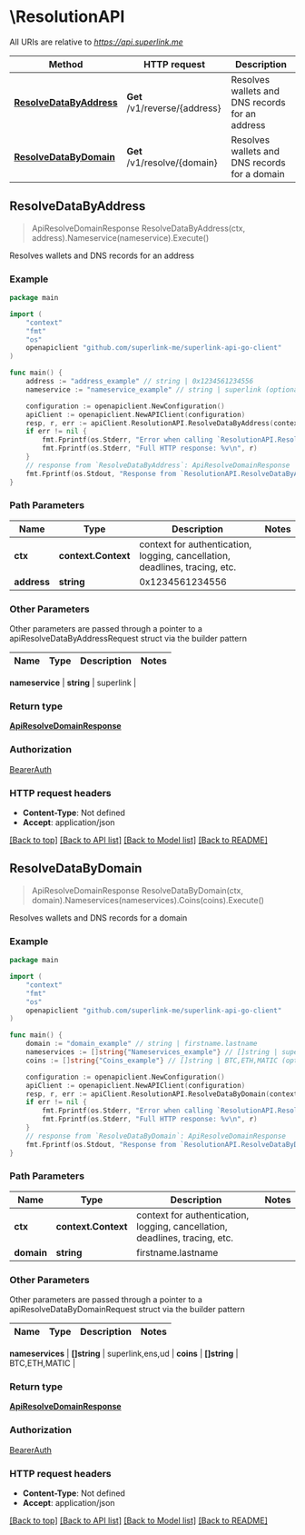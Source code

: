 # \ResolutionAPI

All URIs are relative to *https://api.superlink.me*

Method | HTTP request | Description
------------- | ------------- | -------------
[**ResolveDataByAddress**](ResolutionAPI.md#ResolveDataByAddress) | **Get** /v1/reverse/{address} | Resolves wallets and DNS records for an address
[**ResolveDataByDomain**](ResolutionAPI.md#ResolveDataByDomain) | **Get** /v1/resolve/{domain} | Resolves wallets and DNS records for a domain



## ResolveDataByAddress

> ApiResolveDomainResponse ResolveDataByAddress(ctx, address).Nameservice(nameservice).Execute()

Resolves wallets and DNS records for an address



### Example

```go
package main

import (
    "context"
    "fmt"
    "os"
    openapiclient "github.com/superlink-me/superlink-api-go-client"
)

func main() {
    address := "address_example" // string | 0x1234561234556
    nameservice := "nameservice_example" // string | superlink (optional)

    configuration := openapiclient.NewConfiguration()
    apiClient := openapiclient.NewAPIClient(configuration)
    resp, r, err := apiClient.ResolutionAPI.ResolveDataByAddress(context.Background(), address).Nameservice(nameservice).Execute()
    if err != nil {
        fmt.Fprintf(os.Stderr, "Error when calling `ResolutionAPI.ResolveDataByAddress``: %v\n", err)
        fmt.Fprintf(os.Stderr, "Full HTTP response: %v\n", r)
    }
    // response from `ResolveDataByAddress`: ApiResolveDomainResponse
    fmt.Fprintf(os.Stdout, "Response from `ResolutionAPI.ResolveDataByAddress`: %v\n", resp)
}
```

### Path Parameters


Name | Type | Description  | Notes
------------- | ------------- | ------------- | -------------
**ctx** | **context.Context** | context for authentication, logging, cancellation, deadlines, tracing, etc.
**address** | **string** | 0x1234561234556 | 

### Other Parameters

Other parameters are passed through a pointer to a apiResolveDataByAddressRequest struct via the builder pattern


Name | Type | Description  | Notes
------------- | ------------- | ------------- | -------------

 **nameservice** | **string** | superlink | 

### Return type

[**ApiResolveDomainResponse**](ApiResolveDomainResponse.md)

### Authorization

[BearerAuth](../README.md#BearerAuth)

### HTTP request headers

- **Content-Type**: Not defined
- **Accept**: application/json

[[Back to top]](#) [[Back to API list]](../README.md#documentation-for-api-endpoints)
[[Back to Model list]](../README.md#documentation-for-models)
[[Back to README]](../README.md)


## ResolveDataByDomain

> ApiResolveDomainResponse ResolveDataByDomain(ctx, domain).Nameservices(nameservices).Coins(coins).Execute()

Resolves wallets and DNS records for a domain



### Example

```go
package main

import (
    "context"
    "fmt"
    "os"
    openapiclient "github.com/superlink-me/superlink-api-go-client"
)

func main() {
    domain := "domain_example" // string | firstname.lastname
    nameservices := []string{"Nameservices_example"} // []string | superlink,ens,ud (optional)
    coins := []string{"Coins_example"} // []string | BTC,ETH,MATIC (optional)

    configuration := openapiclient.NewConfiguration()
    apiClient := openapiclient.NewAPIClient(configuration)
    resp, r, err := apiClient.ResolutionAPI.ResolveDataByDomain(context.Background(), domain).Nameservices(nameservices).Coins(coins).Execute()
    if err != nil {
        fmt.Fprintf(os.Stderr, "Error when calling `ResolutionAPI.ResolveDataByDomain``: %v\n", err)
        fmt.Fprintf(os.Stderr, "Full HTTP response: %v\n", r)
    }
    // response from `ResolveDataByDomain`: ApiResolveDomainResponse
    fmt.Fprintf(os.Stdout, "Response from `ResolutionAPI.ResolveDataByDomain`: %v\n", resp)
}
```

### Path Parameters


Name | Type | Description  | Notes
------------- | ------------- | ------------- | -------------
**ctx** | **context.Context** | context for authentication, logging, cancellation, deadlines, tracing, etc.
**domain** | **string** | firstname.lastname | 

### Other Parameters

Other parameters are passed through a pointer to a apiResolveDataByDomainRequest struct via the builder pattern


Name | Type | Description  | Notes
------------- | ------------- | ------------- | -------------

 **nameservices** | **[]string** | superlink,ens,ud | 
 **coins** | **[]string** | BTC,ETH,MATIC | 

### Return type

[**ApiResolveDomainResponse**](ApiResolveDomainResponse.md)

### Authorization

[BearerAuth](../README.md#BearerAuth)

### HTTP request headers

- **Content-Type**: Not defined
- **Accept**: application/json

[[Back to top]](#) [[Back to API list]](../README.md#documentation-for-api-endpoints)
[[Back to Model list]](../README.md#documentation-for-models)
[[Back to README]](../README.md)

